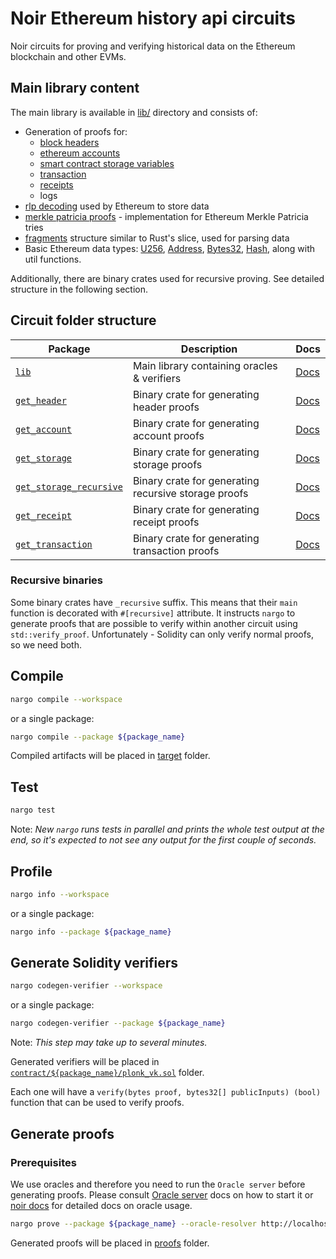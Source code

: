 # Noir Ethereum history api circuits

Noir circuits for proving and verifying historical data on the Ethereum blockchain and other EVMs.

## Main library content

The main library is available in [lib/](./lib) directory and consists of:

- Generation of proofs for:
  - [block headers](./get_header/README.md)
  - [ethereum accounts](./get_account/README.md)
  - [smart contract storage variables](./get_storage/README.md)
  - [transaction](./get_transaction/README.md)
  - [receipts](./get_receipt/README.md)
  - logs
- [rlp decoding](./lib/src/rlp/README.md) used by Ethereum to store data
- [merkle patricia proofs](./lib/src/merkle_patricia_proofs/README.md) - implementation for Ethereum Merkle Patricia tries
- [fragments](./lib/src/misc/fragment.nr) structure similar to Rust's slice, used for parsing data
- Basic Ethereum data types:
  [U256](./lib/src/misc/uint256.nr),
  [Address](./lib/src/misc/types.nr),
  [Bytes32](./lib/src/misc/types.nr),
  [Hash](./lib/src/misc/types.nr), along with util functions.

Additionally, there are binary crates used for recursive proving. See detailed structure in the following section.

## Circuit folder structure

| Package                                             | Description                                          | Docs                                      |
| --------------------------------------------------- | ---------------------------------------------------- | ----------------------------------------- |
| [`lib`](./lib/)                                     | Main library containing oracles & verifiers          | [Docs](./lib/README.md)                   |
| [`get_header`](./get_header/)                       | Binary crate for generating header proofs            | [Docs](./get_header/README.md)            |
| [`get_account`](./get_header/)                      | Binary crate for generating account proofs           | [Docs](./get_account/README.md)           |
| [`get_storage`](./get_storage/)                     | Binary crate for generating storage proofs           | [Docs](./get_storage/README.md)           |
| [`get_storage_recursive`](./get_storage_recursive/) | Binary crate for generating recursive storage proofs | [Docs](./get_storage_recursive/README.md) |
| [`get_receipt`](./get_receipt/)                     | Binary crate for generating receipt proofs           | [Docs](./get_receipt/README.md)           |
| [`get_transaction`](./get_transaction/)             | Binary crate for generating transaction proofs       | [Docs](./get_transaction/README.md)       |

### Recursive binaries

Some binary crates have `_recursive` suffix. This means that their `main` function is decorated with `#[recursive]` attribute. It instructs `nargo` to generate proofs that are possible to verify within another circuit using `std::verify_proof`. Unfortunately - Solidity can only verify normal proofs, so we need both.

## Compile

```sh
nargo compile --workspace
```

or a single package:

```sh
nargo compile --package ${package_name}
```

Compiled artifacts will be placed in [target](../../target/) folder.

## Test

```sh
nargo test
```

Note: _New `nargo` runs tests in parallel and prints the whole test output at the end, so it's expected to not see any output for the first couple of seconds._

## Profile

```sh
nargo info --workspace
```

or a single package:

```sh
nargo info --package ${package_name}
```

## Generate Solidity verifiers

```sh
nargo codegen-verifier --workspace
```

or a single package:

```sh
nargo codegen-verifier --package ${package_name}
```

Note: _This step may take up to several minutes._

Generated verifiers will be placed in [`contract/${package_name}/plonk_vk.sol`](../../contract/) folder.

Each one will have a `verify(bytes proof, bytes32[] publicInputs) (bool)` function that can be used to verify proofs.

## Generate proofs

### Prerequisites

We use oracles and therefore you need to run the `Oracle server` before generating proofs.
Please consult [Oracle server](../oracles/README.md#starting-oracle-server) docs on how to start it or [noir docs](https://noir-lang.org/docs/how_to/how-to-oracles/#step-3---usage-with-nargo) for detailed docs on oracle usage.

```sh
nargo prove --package ${package_name} --oracle-resolver http://localhost:5555
```

Generated proofs will be placed in [proofs](../../proofs/) folder.
